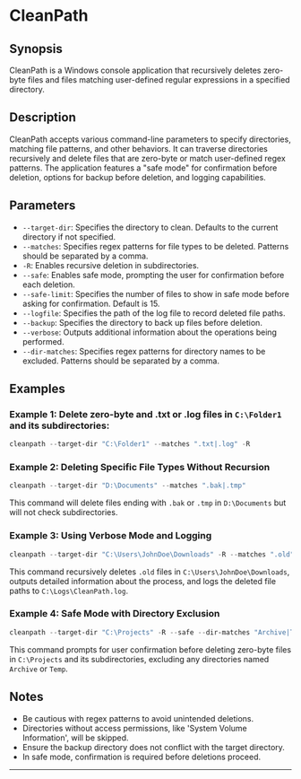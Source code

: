 ﻿# CleanPath

## Synopsis
CleanPath is a Windows console application that recursively deletes zero-byte files and files matching user-defined regular expressions in a specified directory.

## Description
CleanPath accepts various command-line parameters to specify directories, matching file patterns, and other behaviors. It can traverse directories recursively and delete files that are zero-byte or match user-defined regex patterns. The application features a "safe mode" for confirmation before deletion, options for backup before deletion, and logging capabilities.

## Parameters

- `--target-dir`: Specifies the directory to clean. Defaults to the current directory if not specified.
- `--matches`: Specifies regex patterns for file types to be deleted. Patterns should be separated by a comma.
- `-R`: Enables recursive deletion in subdirectories.
- `--safe`: Enables safe mode, prompting the user for confirmation before each deletion.
- `--safe-limit`: Specifies the number of files to show in safe mode before asking for confirmation. Default is 15.
- `--logfile`: Specifies the path of the log file to record deleted file paths.
- `--backup`: Specifies the directory to back up files before deletion.
- `--verbose`: Outputs additional information about the operations being performed.
- `--dir-matches`: Specifies regex patterns for directory names to be excluded. Patterns should be separated by a comma.

## Examples

### Example 1: Delete zero-byte and .txt or .log files in `C:\Folder1` and its subdirectories:

``` powershell
cleanpath --target-dir "C:\Folder1" --matches ".txt|.log" -R
```

### Example 2: Deleting Specific File Types Without Recursion

``` powershell
cleanpath --target-dir "D:\Documents" --matches ".bak|.tmp"
```

This command will delete files ending with `.bak` or `.tmp` in `D:\Documents` but will not check subdirectories.

### Example 3: Using Verbose Mode and Logging

``` powershell
cleanpath --target-dir "C:\Users\JohnDoe\Downloads" -R --matches ".old" --verbose --logfile "C:\Logs\CleanPath.log"
```

This command recursively deletes `.old` files in `C:\Users\JohnDoe\Downloads`, outputs detailed information about the process, and logs the deleted file paths to `C:\Logs\CleanPath.log`.

### Example 4: Safe Mode with Directory Exclusion

``` powershell
cleanpath --target-dir "C:\Projects" -R --safe --dir-matches "Archive|Temp"
```

This command prompts for user confirmation before deleting zero-byte files in `C:\Projects` and its subdirectories, excluding any directories named `Archive` or `Temp`.

## Notes

- Be cautious with regex patterns to avoid unintended deletions.
- Directories without access permissions, like 'System Volume Information', will be skipped.
- Ensure the backup directory does not conflict with the target directory.
- In safe mode, confirmation is required before deletions proceed.

---

